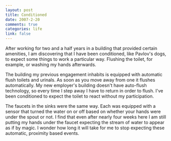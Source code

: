 ```yaml
--- 
layout: post
title: Conditioned
date: 2007-2-20
comments: true
categories: life
link: false
---
```

After working for two and a half years in a building that provided certain amenities, I am discovering that I have been conditioned, like Pavlov's dogs, to expect some things to work a particular way. Flushing the toilet, for example, or washing my hands afterwards.

The building my previous engagement inhabits is equipped with automatic flush toilets and urinals. As soon as you move away from one it flushes automatically. My new employer's building doesn't have auto-flush technology, so every time I step away I have to return in order to flush. I've been conditioned to expect the toilet to react without my participation.

The faucets in the sinks were the same way. Each was equipped with a sensor that turned the water on or off based on whether your hands were under the spout or not. I find that even after nearly four weeks here I am still putting my hands under the faucet expecting the stream of water to appear as if by magic. I wonder how long it will take for me to stop expecting these automatic, proximity based events.
